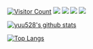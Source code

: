[![Visitor Count](https://komarev.com/ghpvc/?username=yuu528&color=orange)](https://github.com/yuu528)
[![](https://img.shields.io/twitter/follow/you_yuu528?label=Twitter&style=flat&logo=twitter)](https://twitter.com/you_yuu528)
[![](https://img.shields.io/badge/Discord-yuu528%237387-blue?logo=discord)](https://discord.com/users/322986455951605771)
[![](https://img.shields.io/badge/PGP-EEBF7433021F827C-blue)](https://raw.githubusercontent.com/yuu528/yuu528/main/public-key.pem)
[![](https://img.shields.io/website?down_color=red&down_message=%E2%9C%97&label=yuu-g.net&up_color=green&up_message=%E2%9C%93&url=https%3A%2F%2Fyuu-g.net)](https://yuu-g.net)

[![yuu528's github stats](https://github-readme-stats-eight-theta.vercel.app/api?username=yuu528&show_icons=true&theme=nightowl)](https://github.com/yuu528)

[![Top Langs](https://github-readme-stats-eight-theta.vercel.app/api/top-langs/?username=yuu528&theme=nightowl)](https://github.com/yuu528)

